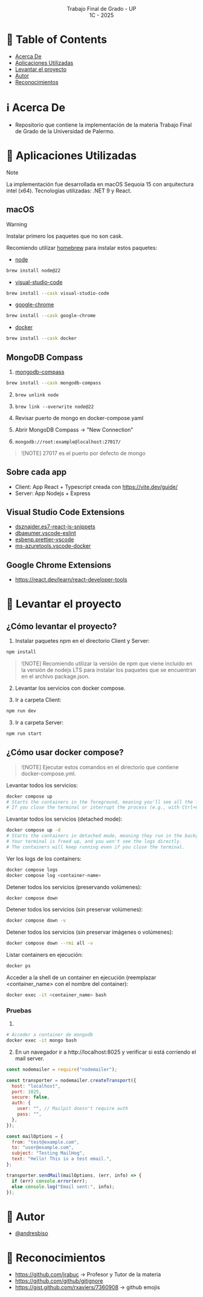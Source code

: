 <p align="center">
    Trabajo Final de Grado - UP
    <br>
    1C - 2025
    <br>
</p>

# :pencil: Table of Contents

- [Acerca De](#about)
- [Aplicaciones Utilizadas](#applications)
- [Levantar el proyecto ](#run_project)
- [Autor](#author)
- [Reconocimientos](#acknowledgement)

# :information_source: Acerca De <a name = "about"></a>

- Repositorio que contiene la implementación de la materia Trabajo Final de Grado de la Universidad de Palermo.

# :hammer: Aplicaciones Utilizadas <a name = "applications"></a>

> [!NOTE]  
> La implementación fue desarrollada en macOS Sequoia 15 con arquitectura intel (x64).
> Tecnologías utilizadas: .NET 9 y React.

## macOS

> [!WARNING]  
> Instalar primero los paquetes que no son cask.

Recomiendo utilizar [homebrew](https://brew.sh/) para instalar estos paquetes:

- [node](https://formulae.brew.sh/formula/node@22)

```bash
brew install node@22
```

- [visual-studio-code](https://formulae.brew.sh/cask/visual-studio-code#default)

```bash
brew install --cask visual-studio-code
```

- [google-chrome](https://formulae.brew.sh/cask/google-chrome#default)

```bash
brew install --cask google-chrome
```

- [docker](https://formulae.brew.sh/cask/docker#default)

```bash
brew install --cask docker
```

## MongoDB Compass

1. [mongodb-compass](https://formulae.brew.sh/cask/mongodb-compass#default)

```bash
brew install --cask mongodb-compass
```

2. `brew unlink node`

3. `brew link --overwrite node@22`

4. Revisar puerto de mongo en docker-compose.yaml

5. Abrir MongoDB Compass -> "New Connection"

6. `mongodb://root:example@localhost:27017/`

> ![NOTE]
> 27017 es el puerto por defecto de mongo

## Sobre cada app

- Client: App React + Typescript creada con https://vite.dev/guide/
- Server: App Nodejs + Express

## Visual Studio Code Extensions

- [dsznajder.es7-react-js-snippets](https://marketplace.visualstudio.com/items?itemName=dsznajder.es7-react-js-snippets)
- [dbaeumer.vscode-eslint](https://marketplace.visualstudio.com/items?itemName=dbaeumer.vscode-eslint)
- [esbenp.prettier-vscode](https://marketplace.visualstudio.com/items?itemName=esbenp.prettier-vscode)
- [ms-azuretools.vscode-docker](https://marketplace.visualstudio.com/items?itemName=ms-azuretools.vscode-docker)

## Google Chrome Extensions

- https://react.dev/learn/react-developer-tools

# :hammer: Levantar el proyecto <a name = "run_project"></a>

## ¿Cómo levantar el proyecto?

1. Instalar paquetes npm en el directorio Client y Server:

```bash
npm install
```

> ![NOTE]
> Recomiendo utilizar la versión de npm que viene incluído en la versión de nodejs LTS para instalar los paquetes que se encuentran en el archivo package.json.

2. Levantar los servicios con docker compose.

3. Ir a carpeta Client:

```bash
npm run dev
```

3. Ir a carpeta Server:

```bash
npm run start
```

## ¿Cómo usar docker compose?

> ![NOTE]
> Ejecutar estos comandos en el directorio que contiene docker-compose.yml.

Levantar todos los servicios:

```bash
docker compose up
# Starts the containers in the foreground, meaning you'll see all the logs and output on your terminal.
# If you close the terminal or interrupt the process (e.g., with Ctrl+C), the containers will stop.
```

Levantar todos los servicios (detached mode):

```bash
docker compose up -d
# Starts the containers in detached mode, meaning they run in the background.
# Your terminal is freed up, and you won't see the logs directly.
# The containers will keep running even if you close the terminal.
```

Ver los logs de los containers:

```bash
docker compose logs
docker compose log <container-name>
```

Detener todos los servicios (preservando volúmenes):

```bash
docker compose down
```

Detener todos los servicios (sin preservar volúmenes):

```bash
docker compose down -v
```

Detener todos los servicios (sin preservar imágenes o volúmenes):

```bash
docker compose down --rmi all -v
```

Listar containers en ejecución:

```bash
docker ps
```

Acceder a la shell de un container en ejecución (reemplazar <container_name> con el nombre del container):

```bash
docker exec -it <container_name> bash
```

### Pruebas

1.

```bash
# Acceder a container de mongodb
docker exec -it mongo bash
```

2. En un navegador ir a http://localhost:8025 y verificar si está corriendo el mail server.

```javascript
const nodemailer = require("nodemailer");

const transporter = nodemailer.createTransport({
  host: "localhost",
  port: 1025,
  secure: false,
  auth: {
    user: "", // Mailpit doesn't require auth
    pass: "",
  },
});

const mailOptions = {
  from: "test@example.com",
  to: "user@example.com",
  subject: "Testing MailHog",
  text: "Hello! This is a test email.",
};

transporter.sendMail(mailOptions, (err, info) => {
  if (err) console.error(err);
  else console.log("Email sent:", info);
});
```

# :speech_balloon: Autor <a name = "author"></a>

- [@andresbiso](https://github.com/andresbiso)

# :tada: Reconocimientos <a name = "acknowledgement"></a>

- https://github.com/jrabuc -> Profesor y Tutor de la materia
- https://github.com/github/gitignore
- https://gist.github.com/rxaviers/7360908 -> github emojis

```

```
